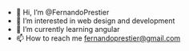 - 👋 Hi, I’m @FernandoPrestier
- 👀 I’m interested in web design and development
- 🌱 I’m currently learning angular
- 📫 How to reach me fernandoprestier@gmail.com

<!---
FernandoPrestier/FernandoPrestier is a ✨ special ✨ repository because its `README.md` (this file) appears on your GitHub profile.
You can click the Preview link to take a look at your changes.
--->
